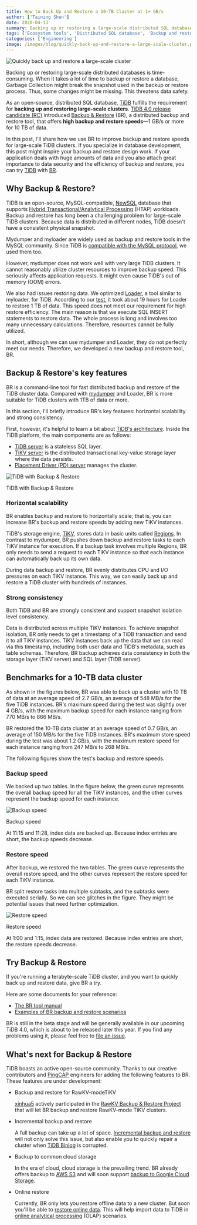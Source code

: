 ```yaml
---
title: How to Back Up and Restore a 10-TB Cluster at 1+ GB/s
author: ['Taining Shen']
date: 2020-04-13
summary: Backing up or restoring a large-scale distributed SQL database is a time-consuming task. Our upcoming TiDB 4.0 release will support Backup & Restore (BR), a distributed backup and restore tool, which lets you back up and restore data at 1+ GB/s for 10-TB data.
tags: ['Ecosystem tools', 'Distributed SQL database', 'Backup and restore']
categories: ['Engineering']
image: /images/blog/quickly-back-up-and-restore-a-large-scale-cluster.png
---
```


![Quickly back up and restore a large-scale cluster](media/quickly-back-up-and-restore-a-large-scale-cluster.png)

Backing up or restoring large-scale distributed databases is time-consuming. When it takes a lot of time to backup or restore a database, Garbage Collection might break the snapshot used in the backup or restore process. Thus, some changes might be missing. This threatens data safety.

As an open-source, distributed SQL database, [TiDB](https://en.wikipedia.org/wiki/TiDB) fulfills the requirement for **backing up and restoring large-scale clusters**. [TiDB 4.0 release candidate (RC)](https://pingcap.com/docs/stable/reference/tools/br/br/) introduced [Backup & Restore](https://github.com/pingcap/br) (BR), a distributed backup and restore tool, that offers **high backup and restore speeds**—1 GB/s or more for 10 TB of data.

In this post, I'll share how we use BR to improve backup and restore speeds for large-scale TiDB clusters. If you specialize in database development, this post might inspire your backup and restore design work. If your application deals with huge amounts of data and you also attach great importance to data security and the efficiency of backup and restore, you can try [TiDB](https://docs.pingcap.com/tidb/v4.0/overview) with [BR](https://pingcap.com/docs/v3.1/reference/tools/br/br/).

## Why Backup & Restore?

TiDB is an open-source, MySQL-compatible, [NewSQL](https://en.wikipedia.org/wiki/NewSQL) database that supports [Hybrid Transactional/Analytical Processing](https://en.wikipedia.org/wiki/Hybrid_transactional/analytical_processing_(HTAP)) (HTAP) workloads. Backup and restore has long been a challenging problem for large-scale TiDB clusters. Because data is distributed in different nodes, TiDB doesn't have a consistent physical snapshot.

Mydumper and myloader are widely used as backup and restore tools in the MySQL community. Since TiDB is [compatible with the MySQL protocol](https://pingcap.com/docs/stable/key-features/#mysql-compatible-syntax), we used them too.

However, mydumper does not work well with very large TiDB clusters. It cannot reasonably utilize cluster resources to improve backup speed. This seriously affects application requests. It might even cause TiDB's out of memory (OOM) errors.

We also had issues restoring data. We optimized [Loader](https://pingcap.com/docs/stable/reference/tools/loader/), a tool similar to myloader, for TiDB. According to our [test](https://pingcap.com/docs/tidb-data-migration/stable/benchmark-v1.0-ga/#benchmark-result-with-different-pool-size-in-load-unit), it took about 19 hours for Loader to restore 1 TB of data. This speed does not meet our requirement for high restore efficiency. The main reason is that we execute SQL INSERT statements to restore data. The whole process is long and involves too many unnecessary calculations. Therefore, resources cannot be fully utilized.

In short, although we can use mydumper and Loader, they do not perfectly meet our needs. Therefore, we developed a new backup and restore tool, BR.

## Backup & Restore's key features

BR is a command-line tool for fast distributed backup and restore of the TiDB cluster data. Compared with [mydumper](https://pingcap.com/docs/v3.1/how-to/maintain/backup-and-restore/mydumper-lightning) and Loader, BR is more suitable for TiDB clusters with 1TB of data or more.

In this section, I'll briefly introduce BR's key features: horizontal scalability and strong consistency.

First, however, it's helpful to learn a bit about [TiDB's architecture](https://docs.pingcap.com/tidb/v4.0/architecture). Inside the TiDB platform, the main components are as follows:

* [TiDB server](https://pingcap.com/docs/stable/architecture/#tidb-server) is a stateless SQL layer.
* [TiKV server](https://pingcap.com/docs/stable/architecture/#tikv-server) is the distributed transactional key-value storage layer where the data persists.
* [Placement Driver (PD) server](https://pingcap.com/docs/stable/architecture/#placement-driver-server) manages the cluster.

![TiDB with Backup & Restore](media/tidb-with-backup-restore.png)
<div class="caption-center"> TiDB with Backup & Restore </div>

### Horizontal scalability

BR enables backup and restore to horizontally scale; that is, you can increase BR's backup and restore speeds by adding new TiKV instances.

TiDB's storage engine, [TiKV](https://pingcap.com/docs/stable/architecture/#tikv-server), stores data in basic units called [Regions](https://pingcap.com/docs/v3.1/glossary/#regionpeerraft-group). In contrast to mydumper, BR pushes down backup and restore tasks to each TiKV instance for execution. If a backup task involves multiple Regions, BR only needs to send a request to each TiKV instance so that each instance can automatically back up its own data.

During data backup and restore, BR evenly distributes CPU and I/O pressures on each TiKV instance. This way, we can easily back up and restore a TiDB cluster with hundreds of instances.

### Strong consistency

Both TiDB and BR are strongly consistent and support snapshot isolation level consistency.

Data is distributed across multiple TiKV instances. To achieve snapshot isolation, BR only needs to get a timestamp of a TiDB transaction and send it to all TiKV instances. TiKV instances back up the data that we can read via this timestamp, including both user data and TiDB's metadata, such as table schemas. Therefore, BR backup achieves data consistency in both the storage layer (TiKV server) and SQL layer (TiDB server).

## Benchmarks for a 10-TB data cluster

As shown in the figures below, BR was able to back up a cluster with 10 TB of data at an average speed of 2.7 GB/s, an average of 548 MB/s for the five TiDB instances. BR's maximum speed during the test was slightly over 4 GB/s, with the maximum backup speed for each instance ranging from 770 MB/s to 866 MB/s.

BR restored the 10-TB data cluster at an average speed of 0.7 GB/s, an average of 150 MB/s for the five TiDB instances. BR's maximum store speed during the test was about 1.2 GB/s, with the maximum restore speed for each instance ranging from 247 MB/s to 268 MB/s.

The following figures show the test's backup and restore speeds.

### Backup speed

We backed up two tables. In the figure below, the green curve represents the overall backup speed for all the TiKV instances, and the other curves represent the backup speed for each instance.

![Backup speed](media/backup-speed.png)
<div class="caption-center"> Backup speed </div>

At 11:15 and 11:28, index data are backed up. Because index entries are short, the backup speeds decrease.

### Restore speed

After backup, we restored the two tables. The green curve represents the overall restore speed, and the other curves represent the restore speed for each TiKV instance.

BR split restore tasks into multiple subtasks, and the subtasks were executed serially. So we can see glitches in the figure. They might be potential issues that need further optimization.

![Restore speed](media/restore-speed.png)
<div class="caption-center"> Restore speed </div>

At 1:00 and 1:15, index data are restored. Because index entries are short, the restore speeds decrease.

## Try Backup & Restore

If you're running a terabyte-scale TiDB cluster, and you want to quickly back up and restore data, give BR a try.

Here are some documents for your reference:

* [The BR tool manual](https://pingcap.com/docs/v3.1/reference/tools/br/br/)
* [Examples of BR backup and restore scenarios](https://pingcap.com/docs/v3.1/reference/tools/br/use-cases/)

BR is still in the beta stage and will be generally available in our upcoming TiDB 4.0, which is about to be released later this year. If you find any problems using it, please feel free to [file an issue](https://github.com/pingcap/br/issues).

## What's next for Backup & Restore

TiDB boasts an active open-source community. Thanks to our creative contributors and [PingCAP](https://pingcap.com/) engineers for adding the following features to BR. These features are under development:

* Backup and restore for RawKV-modeTiKV

    [xinhua5](https://github.com/xinhua5) actively participated in the [RawKV Backup & Restore Project](https://github.com/pingcap/br/issues/86) that will let BR backup and restore RawKV-mode TiKV clusters.

* Incremental backup and restore

    A full backup can take up a lot of space. [Incremental backup and restore](https://github.com/pingcap/br/issues/90) will not only solve this issue, but also enable you to quickly repair a cluster when [TiDB Binlog](https://pingcap.com/docs/stable/reference/tidb-binlog/overview/) is corrupted.

* Backup to common cloud storage

    In the era of cloud, cloud storage is the prevailing trend. BR already offers backup to [AWS S3](https://en.wikipedia.org/wiki/Amazon_S3) and will soon support [backup to Google Cloud Storage](https://github.com/pingcap/br/issues/89).

* Online restore

    Currently, BR only lets you restore offline data to a new cluster. But soon you'll be able to [restore online data](https://github.com/pingcap/br/issues/87). This will help import data to TiDB in [online analytical processing](https://en.wikipedia.org/wiki/Online_analytical_processing) (OLAP) scenarios.

